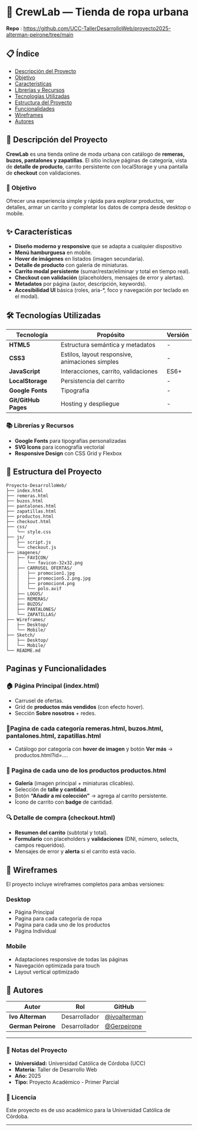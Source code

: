 # 🧢 CrewLab — Tienda de ropa urbana

**Repo** : https://github.com/UCC-TallerDesarrolloWeb/proyecto2025-alterman-peirone/tree/main
## 📋 Índice

- [Descripción del Proyecto](#descripción-del-proyecto)
- [Objetivo](#objetivo)
- [Características](#características)
- [Librerías y Recursos](#librerías-y-recursos)
- [Tecnologías Utilizadas](#tecnologías-utilizadas)
- [Estructura del Proyecto](#estructura-del-proyecto)
- [Funcionalidades](#funcionalidades)
- [Wireframes](#wireframes)
- [Autores](#autores)

## 📖 Descripción del Proyecto

**CrewLab** es una tienda online de moda urbana con catálogo de **remeras, buzos, pantalones y zapatillas**. El sitio incluye páginas de categoría, vista de **detalle de producto**, carrito persistente con localStorage y una pantalla de **checkout** con validaciones.

### 🎯 Objetivo

Ofrecer una experiencia simple y rápida para explorar productos, ver detalles, armar un carrito y completar los datos de compra desde desktop o mobile.

## ✨ Características

- **Diseño moderno y responsive** que se adapta a cualquier dispositivo
- **Menú hamburguesa** en mobile.
- **Hover de imágenes** en listados (imagen secundaria).
- **Detalle de producto** con galería de miniaturas.
- **Carrito modal persistente** (sumar/restar/eliminar y total en tiempo real).
- **Checkout con validación** (placeholders, mensajes de error y alertas).
- **Metadatos** por página (autor, descripción, keywords).
- **Accesibilidad UI** básica (roles, aria-*, foco y navegación por teclado en el modal).

## 🛠️ Tecnologías Utilizadas

| Tecnología       | Propósito                                  | Versión |
| ---------------- | ------------------------------------------ | ------- |
| **HTML5**        | Estructura semántica y metadatos           | -       |
| **CSS3**         |  Estilos, layout responsive, animaciones simples  | -       |
| **JavaScript**   | Interacciones, carrito, validaciones | ES6+    |
| **LocalStorage** | Persistencia del carrito |-|
| **Google Fonts**          | Tipografia                       | -       |
| **Git/GitHub Pages** | Hosting y despliegue                       | -       |

### 📚 Librerías y Recursos

- **Google Fonts** para tipografías personalizadas
- **SVG Icons** para iconografía vectorial
- **Responsive Design** con CSS Grid y Flexbox

## 📁 Estructura del Proyecto

```
Proyecto-DesarrolloWeb/
├── index.html
├── remeras.html
├── buzos.html
├── pantalones.html
├── zapatillas.html
├── productos.html
├── checkout.html
├── css/
│   └── style.css
├── js/
│   ├── script.js
│   └── checkout.js
├── imagenes/
│   ├── FAVICON/
│   │   └── favicon-32x32.png
│   ├── CARRUSEL OFERTAS/
│   │   ├── promocion1.jpg
│   │   ├── promocion5.2.png.jpg
│   │   ├── promocion4.png
│   │   └── polo.avif
│   ├── LOGOS/               
│   ├── REMERAS/
│   ├── BUZOS/
│   ├── PANTALONES/
│   └── ZAPATILLAS/
├── Wireframes/
│   ├── Desktop/
│   └── Mobile/
├── Sketch/
│   ├── Desktop/
│   └── Mobile/
└── README.md

```

## Paginas y Funcionalidades

### 🏠 Página Principal (index.html)

- Carrusel de ofertas.
- Grid de **productos más vendidos** (con efecto hover).
- Sección **Sobre nosotros** + redes.

### 👕Pagina de cada categoría  remeras.html, buzos.html, pantalones.html, zapatillas.html

- Catálogo por categoría con **hover de imagen** y botón **Ver más** → productos.html?id=….

### 🧾 Pagina de cada uno de los productos productos.html

- **Galería** (imagen principal + miniaturas clicables).
- Selección de **talle y cantidad**.
- Botón **“Añadir a mi colección”** → agrega al carrito persistente.
- Ícono de carrito con **badge** de cantidad.

### 🔍 Detalle de compra (checkout.html)

- **Resumen del carrito** (subtotal y total).
- **Formulario** con placeholders y **validaciones** (DNI, número, selects, campos requeridos).
- Mensajes de error y **alerta** si el carrito está vacío.

## 🎨 Wireframes

El proyecto incluye wireframes completos para ambas versiones:

### Desktop

- Página Principal
- Pagina para cada categoría de ropa
- Pagina para cada uno de los productos
- Página Individual

### Mobile

- Adaptaciones responsive de todas las páginas
- Navegación optimizada para touch
- Layout vertical optimizado

## 👥 Autores

| Autor                 | Rol                    | GitHub                                                 |
| --------------------- | ---------------------- | ------------------------------------------------------ |
| **Ivo Alterman** | Desarrollador  | [@ivoalterman](https://github.com/ivoalterman) |
| **German Peirone**  | Desarrollador  | [@Gerpeirone](https://github.com/Gerpeirone) |

---

### 📝 Notas del Proyecto

- **Universidad:** Universidad Católica de Córdoba (UCC)
- **Materia:** Taller de Desarrollo Web
- **Año:** 2025
- **Tipo:** Proyecto Académico - Primer Parcial

### 📄 Licencia

Este proyecto es de uso académico para la Universidad Católica de Córdoba.

---